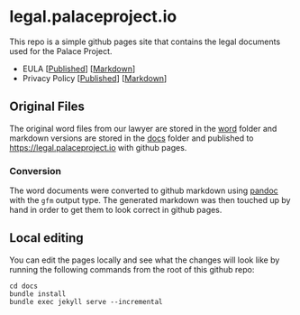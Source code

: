 # legal.palaceproject.io

This repo is a simple github pages site that contains the legal documents used for the Palace Project.

- EULA [[Published](https://legal.palaceproject.io/End%20User%20License%20Agreement.html)] [[Markdown](docs/End%20User%20License%20Agreement.md)]
- Privacy Policy [[Published](https://legal.palaceproject.io/Privacy%20Policy.html)] [[Markdown](docs/Privacy%20Policy.md)]

## Original Files

The original word files from our lawyer are stored in the [word](/word) folder and markdown versions are stored
in the [docs](/docs) folder and published to https://legal.palaceproject.io with github pages.

### Conversion

The word documents were converted to github markdown using [pandoc](https://pandoc.org/) with the `gfm` output type. The generated markdown was then touched up by hand in order to get them to look correct in github pages.

## Local editing

You can edit the pages locally and see what the changes will look like by running the following commands from the root of this github repo: 
```
cd docs
bundle install
bundle exec jekyll serve --incremental
```
